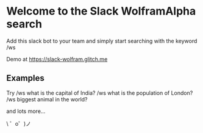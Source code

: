 Welcome to the Slack WolframAlpha search
=========================

Add this slack bot to your team and simply start searching with the keyword /ws

Demo at https://slack-wolfram.glitch.me

Examples
------------

Try
/ws what is the capital of India?
/ws what is the population of London?
/ws biggest animal in the world?

and lots more...

\ ゜o゜)ノ
